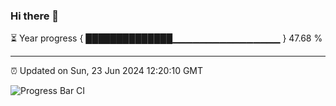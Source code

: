 ### Hi there 👋

⏳ Year progress { ██████████████▁▁▁▁▁▁▁▁▁▁▁▁▁▁▁▁ } 47.68 %

---

⏰ Updated on Sun, 23 Jun 2024 12:20:10 GMT

![Progress Bar CI](https://github.com/liununu/liununu/workflows/Progress%20Bar%20CI/badge.svg)
